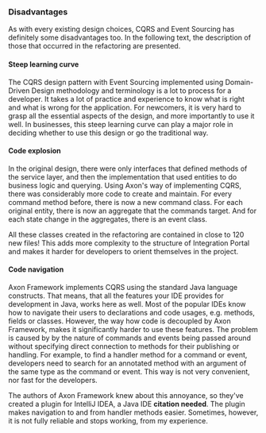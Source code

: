 ### Disadvantages

As with every existing design choices, CQRS and Event Sourcing has definitely some disadvantages too. In the following text, the description of those that occurred in the refactoring are presented.

#### Steep learning curve

The CQRS design pattern with Event Sourcing implemented using Domain-Driven Design methodology and terminology is a lot to process for a developer. It takes a lot of practice and experience to know what is right and what is wrong for the application. For newcomers, it is very hard to grasp all the essential aspects of the design, and more importantly to use it well. In businesses, this steep learning curve can play a major role in deciding whether to use this design or go the traditional way. 

#### Code explosion

In the original design, there were only interfaces that defined methods of the service layer, and then the implementation that used entities to do business logic and querying. Using Axon's way of implementing CQRS, there was considerably more code to create and maintain. For every command method before, there is now a new command class. For each original entity, there is now an aggregate that the commands target. And for each state change in the aggregates, there is an event class. 

All these classes created in the refactoring are contained in close to 120 new files! This adds more complexity to the structure of Integration Portal and makes it harder for developers to orient themselves in the project.


#### Code navigation

Axon Framework implements CQRS using the standard Java language constructs. That means, that all the features your IDE provides for development in Java, works here as well. Most of the popular IDEs know how to navigate their users to declarations and code usages, e.g. methods, fields or classes. However, the way how code is decoupled by Axon Framework, makes it significantly harder to use these features. The problem is caused by by the nature of commands and events being passed around without specifying direct connection to methods for their publishing or handling. For example, to find a handler method for a command or event, developers need to search for an annotated method with an argument of the same type as the command or event. This way is not very convenient, nor fast for the developers.

The authors of Axon Framework knew about this annoyance, so they've created a plugin for IntelliJ IDEA, a Java IDE **citation needed**. The plugin makes navigation to and from handler methods easier. Sometimes, however, it is not fully reliable and stops working, from my experience.